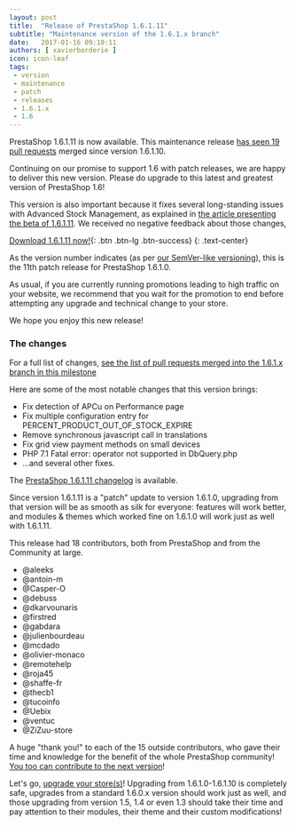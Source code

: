 ```yaml
---
layout: post
title:  "Release of PrestaShop 1.6.1.11"
subtitle: "Maintenance version of the 1.6.1.x branch"
date:   2017-01-16 09:10:11
authors: [ xavierborderie ]
icon: icon-leaf
tags:
 - version
 - maintenance
 - patch
 - releases
 - 1.6.1.x
 - 1.6
---
```


PrestaShop 1.6.1.11 is now available. This maintenance release [has seen 19 pull requests](https://github.com/PrestaShop/PrestaShop/pulls?q=is%3Aclosed+milestone%3A1.6.1.11) merged since version 1.6.1.10.

Continuing on our promise to support 1.6 with patch releases, we are happy to deliver this new version. Please do upgrade to this latest and greatest version of PrestaShop 1.6!

This version is also important because it fixes several long-standing issues with Advanced Stock Management, as explained in [the article presenting the beta of 1.6.1.11](http://build.prestashop.com/news/prestashop-1-6-1-11-beta/). We received no negative feedback about those changes, 

[Download 1.6.1.11 now!](https://www.prestashop.com/en/developers-versions#previous-version){: .btn .btn-lg .btn-success}
{: .text-center}

As the version number indicates (as per [our SemVer-like versioning](http://build.prestashop.com/news/a-more-semantic-versioning-scheme/)), this is the 11th patch release for PrestaShop 1.6.1.0.<br/>

As usual, if you are currently running promotions leading to high traffic on your website, we recommend that you wait for the promotion to end before attempting any upgrade and technical change to your store.

We hope you enjoy this new release!


### The changes

For a full list of changes, [see the list of pull requests merged into the 1.6.1.x branch in this milestone](https://github.com/PrestaShop/PrestaShop/pulls?q=is%3Aclosed+milestone%3A1.6.1.11)

Here are some of the most notable changes that this version brings:

* Fix detection of APCu on Performance page
* Fix multiple configuration entry for PERCENT_PRODUCT_OUT_OF_STOCK_EXPIRE
* Remove synchronous javascript call in translations
* Fix grid view payment methods on small devices
* PHP 7.1 Fatal error: operator not supported in DbQuery.php
* ...and several other fixes.


The [PrestaShop 1.6.1.11 changelog](https://www.prestashop.com/en/developers-versions/changelog/1.6.1.11-stable) is available.

Since version 1.6.1.11 is a "patch" update to version 1.6.1.0, upgrading from that version will be as smooth as silk for everyone: features will work better, and modules & themes which worked fine on 1.6.1.0 will work just as well with 1.6.1.11.

This release had 18 contributors, both from PrestaShop and from the Community at large. 

* @aleeks
* @antoin-m
* @Casper-O
* @debuss
* @dkarvounaris
* @firstred
* @gabdara
* @julienbourdeau
* @mcdado
* @olivier-monaco
* @remotehelp
* @roja45
* @shaffe-fr
* @thecb1
* @tucoinfo
* @Uebix
* @ventuc
* @ZiZuu-store

A huge "thank you!" to each of the 15 outside contributors, who gave their time and knowledge for the benefit of the whole PrestaShop community! [You too can contribute to the next version](http://doc.prestashop.com/display/PS16/Contributing+code+to+PrestaShop)!

Let's go, [upgrade your store(s)](http://doc.prestashop.com/display/PS16/Updating+PrestaShop)! Upgrading from 1.6.1.0-1.6.1.10 is completely safe, upgrades from a standard 1.6.0.x version should work just as well, and those upgrading from version 1.5, 1.4 or even 1.3 should take their time and pay attention to their modules, their theme and their custom modifications!
